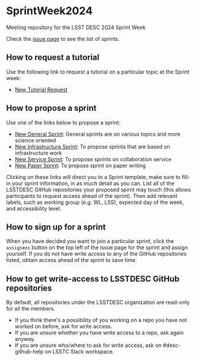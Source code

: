 # SprintWeek2024
Meeting repository for the LSST DESC 2024 Sprint Week

Check the <a href="https://github.com/LSSTDESC/SprintWeek2024/issues">issue page</a> to see the list of sprints.

## How to request a tutorial

Use the following link to request a tutorial on a particular topic at the Sprint week:
  - <a href="https://github.com/LSSTDESC/SprintWeek2024/issues/new?assignees=&labels=Tutorial+Request&template=tutorial-request.md&title=%5BTutorial%5D+Your+idea+for+a+tutorial" target="_blank"  >New Tutorial Request</a>

## How to propose a sprint

Use one of the links below to propose a sprint:
  - <a href="https://github.com/LSSTDESC/SprintWeek2024/issues/new?assignees=&labels=General+Sprint&template=new-general-sprint.md&title=your+sprint+name+" target="_blank"  >New General Sprint</a>: General sprints are on various topics and more science oriented
  - <a href="https://github.com/LSSTDESC/SprintWeek2024/issues/new?assignees=&labels=Infrastructure+Sprint&template=new-infrastructure-sprint.md&title=your+sprint+name+" target="_blank" >New Infrastructure Sprint</a>: To propose sprints that are based on infrastructure work
  - <a href="https://github.com/LSSTDESC/SprintWeek2024/issues/new?assignees=&labels=Service+Sprint%2C+Wednesday&template=new-service-sprint.md&title=your+sprint+name+" target="_blank" >New Service Sprint</a>: To propose sprints on collaboration service
  - <a href="https://github.com/LSSTDESC/SprintWeek2024/issues/new?assignees=&labels=Paper+Sprint&template=new-paper-sprint.md&title=your+sprint+name+" target="_blank">New Paper Sprint</a>: To propose sprint on paper writing

Clicking on these links will direct you to a Sprint template, make sure to fill-in your sprint information, in as much detail as you can.
List all of the LSSTDESC GitHub repositories your proposed spirnt may touch (this allows participants to request access ahead of the sprint).
Then add relevant labels, such as working group (e.g. WL, LSS), expected day of the week, and accessibility level.

## How to sign up for a sprint

When you have decided you want to join a particular sprint, click the `assignees` button on the top left of the issue page for the sprint and assign yourself.
If you do not have write access to any of the GitHub repositories listed, obtain access ahead of the sprint to save time.

## How to get write-access to LSSTDESC GitHub repositories

By default, all repositories under the LSSTDESC organization are read-only for all the members.
- If you think there's a possibility of you working on a repo you have not worked on before, ask for write access.
- If you are unsure whether you have write access to a repo, ask again anyway.
- If you are unsure who/where to ask for write access, ask on #desc-github-help on LSSTC Slack workspace.
